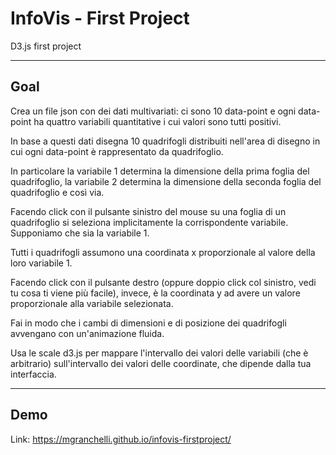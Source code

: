 # InfoVis - First Project
D3.js first project

--------------------------------------------------------------------------------
## Goal
Crea un file json con dei dati multivariati: ci sono 10 data-point e ogni data-point ha quattro variabili quantitative i cui valori sono tutti positivi. 

In base a questi dati disegna 10 quadrifogli distribuiti
nell'area di disegno in cui ogni data-point è rappresentato da quadrifoglio. 

In particolare la variabile 1 determina la dimensione
della prima foglia del quadrifoglio, la variabile 2 determina la dimensione della seconda foglia del quadrifoglio e così via. 

Facendo click con il pulsante sinistro del mouse su una foglia di un quadrifoglio si seleziona implicitamente la corrispondente variabile. Supponiamo che sia la variabile 1.  

Tutti i quadrifogli assumono una coordinata x proporzionale al valore della loro variabile 1. 

Facendo click con il pulsante destro (oppure doppio click col sinistro, vedi tu cosa ti viene più facile), invece, è la coordinata y ad avere un valore proporzionale alla variabile selezionata. 

Fai in modo che i cambi di dimensioni e di posizione dei quadrifogli avvengano con un'animazione fluida. 

Usa le scale d3.js per mappare l'intervallo dei valori delle variabili (che è arbitrario) sull'intervallo dei valori delle coordinate, che dipende dalla tua interfaccia.

--------------------------------------------------------------------------------
## Demo

Link: https://mgranchelli.github.io/infovis-firstproject/
 
